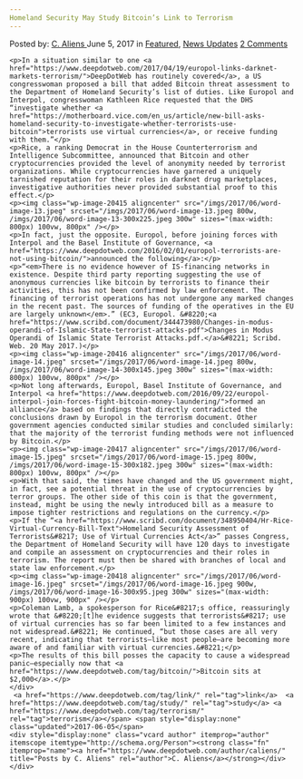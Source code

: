 ```yaml
---
Homeland Security May Study Bitcoin’s Link to Terrorism
---
```

<article class="post-listing post-20404 post type-post status-publish format-standard has-post-thumbnail hentry  tag-link tag-security tag-study tag-terrorism">
    <div class="post-inner">
        <span>Posted by: <a href="https://www.deepdotweb.com/author/caliens/" title="">C. Aliens </a></span>
    <span>June 5, 2017</span>
    <span>in <a href="https://www.deepdotweb.com/category/deepdot-news/" rel="category tag">Featured</a>, <a href="https://www.deepdotweb.com/category/news-updates/" rel="category tag">News Updates</a></span>
    <span><a href="https://www.deepdotweb.com/2017/06/05/homeland-security-may-study-bitcoins-link-terrorism/#comments">2 Comments</a></span>
    </p>
    <div class="clear"></div>
    
    <p>In a situation similar to one <a href="https://www.deepdotweb.com/2017/04/19/europol-links-darknet-markets-terrorism/">DeepDotWeb has routinely covered</a>, a US congresswoman proposed a bill that added Bitcoin threat assessment to the Department of Homeland Security’s list of duties. Like Europol and Interpol, congresswoman Kathleen Rice requested that the DHS “investigate whether <a href="https://motherboard.vice.com/en_us/article/new-bill-asks-homeland-security-to-investigate-whether-terrorists-use-bitcoin">terrorists use virtual currencies</a>, or receive funding with them.”</p>
    <p>Rice, a ranking Democrat in the House Counterterrorism and Intelligence Subcommittee, announced that Bitcoin and other cryptocurrencies provided the level of anonymity needed by terrorist organizations. While cryptocurrencies have garnered a uniquely tarnished reputation for their roles in darknet drug marketplaces, investigative authorities never provided substantial proof to this effect.</p>
    <p><img class="wp-image-20415 aligncenter" src="/imgs/2017/06/word-image-13.jpeg" srcset="/imgs/2017/06/word-image-13.jpeg 800w, /imgs/2017/06/word-image-13-300x225.jpeg 300w" sizes="(max-width: 800px) 100vw, 800px" /></p>
    <p>In fact, just the opposite. Europol, before joining forces with Interpol and the Basel Institute of Governance, <a href="https://www.deepdotweb.com/2016/02/01/europol-terrorists-are-not-using-bitcoin/">announced the following</a>:</p>
    <p>“<em>There is no evidence however of IS-financing networks in existence. Despite third party reporting suggesting the use of anonymous currencies like bitcoin by terrorists to finance their activities, this has not been confirmed by law enforcement. The financing of terrorist operations has not undergone any marked changes in the recent past. The sources of funding of the operatives in the EU are largely unknown</em>.” (EC3, Europol. &#8220;<a href="https://www.scribd.com/document/344473980/Changes-in-modus-operandi-of-Islamic-State-terrorist-attacks-pdf">Changes in Modus Operandi of Islamic State Terrorist Attacks.pdf.</a>&#8221; Scribd. Web. 20 May 2017.)</p>
    <p><img class="wp-image-20416 aligncenter" src="/imgs/2017/06/word-image-14.jpeg" srcset="/imgs/2017/06/word-image-14.jpeg 800w, /imgs/2017/06/word-image-14-300x145.jpeg 300w" sizes="(max-width: 800px) 100vw, 800px" /></p>
    <p>Not long afterwards, Europol, Basel Institute of Governance, and Interpol <a href="https://www.deepdotweb.com/2016/09/22/europol-interpol-join-forces-fight-bitcoin-money-laundering/">formed an alliance</a> based on findings that directly contradicted the conclusions drawn by Europol in the terrorism document. Other government agencies conducted similar studies and concluded similarly: that the majority of the terrorist funding methods were not influenced by Bitcoin.</p>
    <p><img class="wp-image-20417 aligncenter" src="/imgs/2017/06/word-image-15.jpeg" srcset="/imgs/2017/06/word-image-15.jpeg 800w, /imgs/2017/06/word-image-15-300x182.jpeg 300w" sizes="(max-width: 800px) 100vw, 800px" /></p>
    <p>With that said, the times have changed and the US government might, in fact, see a potential threat in the use of cryptocurrencies by terror groups. The other side of this coin is that the government, instead, might be using the newly introduced bill as a measure to impose tighter restrictions and regulations on the currency.</p>
    <p>If the “<a href="https://www.scribd.com/document/348950404/Hr-Rice-Virtual-Currency-Bill-Text">Homeland Security Assessment of Terrorists&#8217; Use of Virtual Currencies Act</a>” passes Congress, the Department of Homeland Security will have 120 days to investigate and compile an assessment on cryptocurrencies and their roles in terrorism. The report must then be shared with branches of local and state law enforcement.</p>
    <p><img class="wp-image-20418 aligncenter" src="/imgs/2017/06/word-image-16.jpeg" srcset="/imgs/2017/06/word-image-16.jpeg 900w, /imgs/2017/06/word-image-16-300x95.jpeg 300w" sizes="(max-width: 900px) 100vw, 900px" /></p>
    <p>Coleman Lamb, a spokesperson for Rice&#8217;s office, reassuringly wrote that &#8220;[t]he evidence suggests that terrorists&#8217; use of virtual currencies has so far been limited to a few instances and not widespread.&#8221; He continued, “but those cases are all very recent, indicating that terrorists—like most people—are becoming more aware of and familiar with virtual currencies.&#8221;</p>
    <p>The results of this bill posses the capacity to cause a widespread panic—especially now that <a href="https://www.deepdotweb.com/tag/bitcoin/">Bitcoin sits at $2,000</a>.</p>
    </div>
     <a href="https://www.deepdotweb.com/tag/link/" rel="tag">link</a>  <a href="https://www.deepdotweb.com/tag/study/" rel="tag">study</a> <a href="https://www.deepdotweb.com/tag/terrorism/" rel="tag">terrorism</a></span> <span style="display:none" class="updated">2017-06-05</span>
    <div style="display:none" class="vcard author" itemprop="author" itemscope itemtype="http://schema.org/Person"><strong class="fn" itemprop="name"><a href="https://www.deepdotweb.com/author/caliens/" title="Posts by C. Aliens" rel="author">C. Aliens</a></strong></div>
    </div>
</article>

